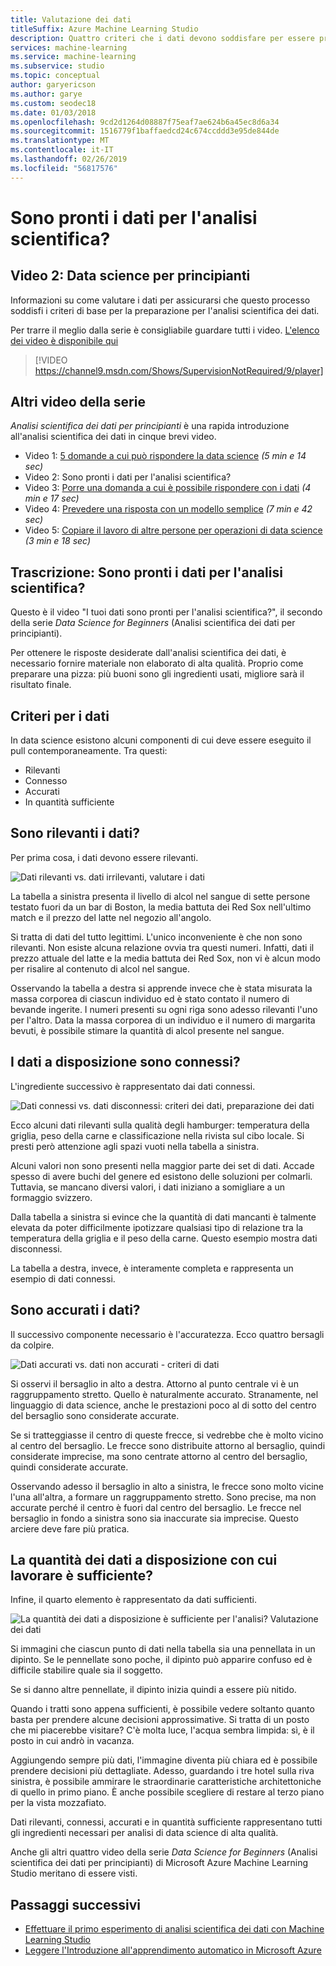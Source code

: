 ```yaml
---
title: Valutazione dei dati
titleSuffix: Azure Machine Learning Studio
description: Quattro criteri che i dati devono soddisfare per essere pronti per l'analisi scientifica. Questo video illustra esempi concreti per la valutazione dei dati di base.
services: machine-learning
ms.service: machine-learning
ms.subservice: studio
ms.topic: conceptual
author: garyericson
ms.author: garye
ms.custom: seodec18
ms.date: 01/03/2018
ms.openlocfilehash: 9cd2d1264d08887f75eaf7ae624b6a45ec8d6a34
ms.sourcegitcommit: 1516779f1baffaedcd24c674ccddd3e95de844de
ms.translationtype: MT
ms.contentlocale: it-IT
ms.lasthandoff: 02/26/2019
ms.locfileid: "56817576"
---
```

# <a name="is-your-data-ready-for-data-science"></a>Sono pronti i dati per l'analisi scientifica?
## <a name="video-2-data-science-for-beginners-series"></a>Video 2: Data science per principianti
Informazioni su come valutare i dati per assicurarsi che questo processo soddisfi i criteri di base per la preparazione per l'analisi scientifica dei dati.

Per trarre il meglio dalla serie è consigliabile guardare tutti i video. [L'elenco dei video è disponibile qui](#other-videos-in-this-series)
<br>

> [!VIDEO https://channel9.msdn.com/Shows/SupervisionNotRequired/9/player]
>
>

## <a name="other-videos-in-this-series"></a>Altri video della serie
*Analisi scientifica dei dati per principianti* è una rapida introduzione all'analisi scientifica dei dati in cinque brevi video.

* Video 1: [5 domande a cui può rispondere la data science](data-science-for-beginners-the-5-questions-data-science-answers.md) *(5 min e 14 sec)*
* Video 2: Sono pronti i dati per l'analisi scientifica?
* Video 3: [Porre una domanda a cui è possibile rispondere con i dati](data-science-for-beginners-ask-a-question-you-can-answer-with-data.md) *(4 min e 17 sec)*
* Video 4: [Prevedere una risposta con un modello semplice](data-science-for-beginners-predict-an-answer-with-a-simple-model.md) *(7 min e 42 sec)*
* Video 5: [Copiare il lavoro di altre persone per operazioni di data science](data-science-for-beginners-copy-other-peoples-work-to-do-data-science.md) *(3 min e 18 sec)*

## <a name="transcript-is-your-data-ready-for-data-science"></a>Trascrizione: Sono pronti i dati per l'analisi scientifica?
Questo è il video "I tuoi dati sono pronti per l'analisi scientifica?", il secondo della serie *Data Science for Beginners* (Analisi scientifica dei dati per principianti).  

Per ottenere le risposte desiderate dall'analisi scientifica dei dati, è necessario fornire materiale non elaborato di alta qualità. Proprio come preparare una pizza: più buoni sono gli ingredienti usati, migliore sarà il risultato finale. 

## <a name="criteria-for-data"></a>Criteri per i dati
In data science esistono alcuni componenti di cui deve essere eseguito il pull contemporaneamente. Tra questi:

* Rilevanti
* Connesso
* Accurati
* In quantità sufficiente

## <a name="is-your-data-relevant"></a>Sono rilevanti i dati?
Per prima cosa, i dati devono essere rilevanti.

![Dati rilevanti vs. dati irrilevanti, valutare i dati](./media/data-science-for-beginners-is-your-data-ready-for-data-science/relevant-and-irrelevant-data.png)

La tabella a sinistra presenta il livello di alcol nel sangue di sette persone testato fuori da un bar di Boston, la media battuta dei Red Sox nell'ultimo match e il prezzo del latte nel negozio all'angolo.

Si tratta di dati del tutto legittimi. L'unico inconveniente è che non sono rilevanti. Non esiste alcuna relazione ovvia tra questi numeri. Infatti, dati il prezzo attuale del latte e la media battuta dei Red Sox, non vi è alcun modo per risalire al contenuto di alcol nel sangue.

Osservando la tabella a destra si apprende invece che è stata misurata la massa corporea di ciascun individuo ed è stato contato il numero di bevande ingerite.  I numeri presenti su ogni riga sono adesso rilevanti l'uno per l'altro. Data la massa corporea di un individuo e il numero di margarita bevuti, è possibile stimare la quantità di alcol presente nel sangue.

## <a name="do-you-have-connected-data"></a>I dati a disposizione sono connessi?
L'ingrediente successivo è rappresentato dai dati connessi.

![Dati connessi vs. dati disconnessi: criteri dei dati, preparazione dei dati](./media/data-science-for-beginners-is-your-data-ready-for-data-science/connected-vs-disconnected-data.png)

Ecco alcuni dati rilevanti sulla qualità degli hamburger: temperatura della griglia, peso della carne e classificazione nella rivista sul cibo locale. Si presti però attenzione agli spazi vuoti nella tabella a sinistra.

Alcuni valori non sono presenti nella maggior parte dei set di dati. Accade spesso di avere buchi del genere ed esistono delle soluzioni per colmarli. Tuttavia, se mancano diversi valori, i dati iniziano a somigliare a un formaggio svizzero.

Dalla tabella a sinistra si evince che la quantità di dati mancanti è talmente elevata da poter difficilmente ipotizzare qualsiasi tipo di relazione tra la temperatura della griglia e il peso della carne. Questo esempio mostra dati disconnessi.

La tabella a destra, invece, è interamente completa e rappresenta un esempio di dati connessi.

## <a name="is-your-data-accurate"></a>Sono accurati i dati?
Il successivo componente necessario è l'accuratezza. Ecco quattro bersagli da colpire.

![Dati accurati vs. dati non accurati - criteri di dati](./media/data-science-for-beginners-is-your-data-ready-for-data-science/inaccurate-vs-accurate-data.png)

Si osservi il bersaglio in alto a destra. Attorno al punto centrale vi è un raggruppamento stretto. Quello è naturalmente accurato. Stranamente, nel linguaggio di data science, anche le prestazioni poco al di sotto del centro del bersaglio sono considerate accurate.

Se si tratteggiasse il centro di queste frecce, si vedrebbe che è molto vicino al centro del bersaglio. Le frecce sono distribuite attorno al bersaglio, quindi considerate imprecise, ma sono centrate attorno al centro del bersaglio, quindi considerate accurate.

Osservando adesso il bersaglio in alto a sinistra, le frecce sono molto vicine l'una all'altra, a formare un raggruppamento stretto. Sono precise, ma non accurate perché il centro è fuori dal centro del bersaglio. Le frecce nel bersaglio in fondo a sinistra sono sia inaccurate sia imprecise. Questo arciere deve fare più pratica.

## <a name="do-you-have-enough-data-to-work-with"></a>La quantità dei dati a disposizione con cui lavorare è sufficiente?
Infine, il quarto elemento è rappresentato da dati sufficienti.

![La quantità dei dati a disposizione è sufficiente per l'analisi? Valutazione dei dati](./media/data-science-for-beginners-is-your-data-ready-for-data-science/barely-enough-data.png)

Si immagini che ciascun punto di dati nella tabella sia una pennellata in un dipinto. Se le pennellate sono poche, il dipinto può apparire confuso ed è difficile stabilire quale sia il soggetto.

Se si danno altre pennellate, il dipinto inizia quindi a essere più nitido.

Quando i tratti sono appena sufficienti, è possibile vedere soltanto quanto basta per prendere alcune decisioni approssimative. Si tratta di un posto che mi piacerebbe visitare? C'è molta luce, l'acqua sembra limpida: sì, è il posto in cui andrò in vacanza.

Aggiungendo sempre più dati, l'immagine diventa più chiara ed è possibile prendere decisioni più dettagliate. Adesso, guardando i tre hotel sulla riva sinistra, è possibile ammirare le straordinarie caratteristiche architettoniche di quello in primo piano. È anche possibile scegliere di restare al terzo piano per la vista mozzafiato.

Dati rilevanti, connessi, accurati e in quantità sufficiente rappresentano tutti gli ingredienti necessari per analisi di data science di alta qualità.

Anche gli altri quattro video della serie *Data Science for Beginners* (Analisi scientifica dei dati per principianti) di Microsoft Azure Machine Learning Studio meritano di essere visti.

## <a name="next-steps"></a>Passaggi successivi
* [Effettuare il primo esperimento di analisi scientifica dei dati con Machine Learning Studio](create-experiment.md)
* [Leggere l'Introduzione all'apprendimento automatico in Microsoft Azure](/azure/machine-learning/preview/overview-what-is-azure-ml)
